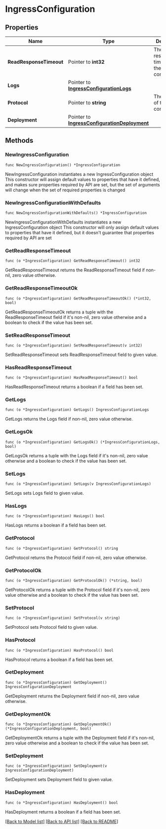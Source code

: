 # IngressConfiguration

## Properties

Name | Type | Description | Notes
------------ | ------------- | ------------- | -------------
**ReadResponseTimeout** | Pointer to **int32** | The read response timeout of the ingress configuration. | [optional] 
**Logs** | Pointer to [**IngressConfigurationLogs**](IngressConfigurationLogs.md) |  | [optional] 
**Protocol** | Pointer to **string** | The protocol of the ingress configuration. | [optional] 
**Deployment** | Pointer to [**IngressConfigurationDeployment**](IngressConfigurationDeployment.md) |  | [optional] 

## Methods

### NewIngressConfiguration

`func NewIngressConfiguration() *IngressConfiguration`

NewIngressConfiguration instantiates a new IngressConfiguration object
This constructor will assign default values to properties that have it defined,
and makes sure properties required by API are set, but the set of arguments
will change when the set of required properties is changed

### NewIngressConfigurationWithDefaults

`func NewIngressConfigurationWithDefaults() *IngressConfiguration`

NewIngressConfigurationWithDefaults instantiates a new IngressConfiguration object
This constructor will only assign default values to properties that have it defined,
but it doesn't guarantee that properties required by API are set

### GetReadResponseTimeout

`func (o *IngressConfiguration) GetReadResponseTimeout() int32`

GetReadResponseTimeout returns the ReadResponseTimeout field if non-nil, zero value otherwise.

### GetReadResponseTimeoutOk

`func (o *IngressConfiguration) GetReadResponseTimeoutOk() (*int32, bool)`

GetReadResponseTimeoutOk returns a tuple with the ReadResponseTimeout field if it's non-nil, zero value otherwise
and a boolean to check if the value has been set.

### SetReadResponseTimeout

`func (o *IngressConfiguration) SetReadResponseTimeout(v int32)`

SetReadResponseTimeout sets ReadResponseTimeout field to given value.

### HasReadResponseTimeout

`func (o *IngressConfiguration) HasReadResponseTimeout() bool`

HasReadResponseTimeout returns a boolean if a field has been set.

### GetLogs

`func (o *IngressConfiguration) GetLogs() IngressConfigurationLogs`

GetLogs returns the Logs field if non-nil, zero value otherwise.

### GetLogsOk

`func (o *IngressConfiguration) GetLogsOk() (*IngressConfigurationLogs, bool)`

GetLogsOk returns a tuple with the Logs field if it's non-nil, zero value otherwise
and a boolean to check if the value has been set.

### SetLogs

`func (o *IngressConfiguration) SetLogs(v IngressConfigurationLogs)`

SetLogs sets Logs field to given value.

### HasLogs

`func (o *IngressConfiguration) HasLogs() bool`

HasLogs returns a boolean if a field has been set.

### GetProtocol

`func (o *IngressConfiguration) GetProtocol() string`

GetProtocol returns the Protocol field if non-nil, zero value otherwise.

### GetProtocolOk

`func (o *IngressConfiguration) GetProtocolOk() (*string, bool)`

GetProtocolOk returns a tuple with the Protocol field if it's non-nil, zero value otherwise
and a boolean to check if the value has been set.

### SetProtocol

`func (o *IngressConfiguration) SetProtocol(v string)`

SetProtocol sets Protocol field to given value.

### HasProtocol

`func (o *IngressConfiguration) HasProtocol() bool`

HasProtocol returns a boolean if a field has been set.

### GetDeployment

`func (o *IngressConfiguration) GetDeployment() IngressConfigurationDeployment`

GetDeployment returns the Deployment field if non-nil, zero value otherwise.

### GetDeploymentOk

`func (o *IngressConfiguration) GetDeploymentOk() (*IngressConfigurationDeployment, bool)`

GetDeploymentOk returns a tuple with the Deployment field if it's non-nil, zero value otherwise
and a boolean to check if the value has been set.

### SetDeployment

`func (o *IngressConfiguration) SetDeployment(v IngressConfigurationDeployment)`

SetDeployment sets Deployment field to given value.

### HasDeployment

`func (o *IngressConfiguration) HasDeployment() bool`

HasDeployment returns a boolean if a field has been set.


[[Back to Model list]](../README.md#documentation-for-models) [[Back to API list]](../README.md#documentation-for-api-endpoints) [[Back to README]](../README.md)


